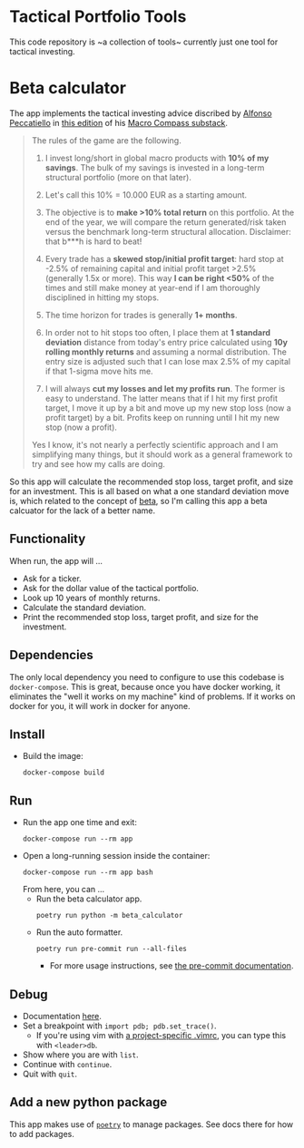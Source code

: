 # Tactical Portfolio Tools
This code repository is ~a collection of tools~ currently just one tool for tactical investing.

# Beta calculator
The app implements the tactical investing advice discribed by [Alfonso Peccatiello](https://twitter.com/MacroAlf) in [this edition](https://themacrocompass.substack.com/i/37808996/the-tactical-approach) of his [Macro Compass substack](https://themacrocompass.substack.com/).

> The rules of the game are the following.
>
> 1. I invest long/short in global macro products with **10% of my savings**. The bulk of my savings is invested in a long-term structural portfolio (more on that later).
>
> 2. Let's call this 10% = 10.000 EUR as a starting amount.
>
> 3. The objective is to **make >10% total return** on this portfolio. At the end of the year, we will compare the return generated/risk taken versus the benchmark long-term structural allocation. Disclaimer: that b***h is hard to beat!
>
> 4. Every trade has a **skewed stop/initial profit target**: hard stop at -2.5% of remaining capital and initial profit target >2.5% (generally 1.5x or more). This way **I can be right <50%** of the times and still make money at year-end if I am thoroughly disciplined in hitting my stops.
>
> 5. The time horizon for trades is generally **1+ months**.
>
> 6. In order not to hit stops too often, I place them at **1 standard deviation** distance from today's entry price calculated using **10y rolling monthly returns** and assuming a normal distribution. The entry size is adjusted such that I can lose max 2.5% of my capital if that 1-sigma move hits me.
>
> 7. I will always **cut my losses and let my profits run**. The former is easy to understand. The latter means that if I hit my first profit target, I move it up by a bit and move up my new stop loss (now a profit target) by a bit. Profits keep on running until I hit my new stop (now a profit).
>
> Yes I know, it's not nearly a perfectly scientific approach and I am simplifying many things, but it should work as a general framework to try and see how my calls are doing.

So this app will calculate the recommended stop loss, target profit, and size for an investment. This is all based on what a one standard deviation move is, which related to the concept of [beta](https://www.investopedia.com/terms/b/beta.asp), so I'm calling this app a beta calcuator for the lack of a better name.

## Functionality

When run, the app will ...
* Ask for a ticker.
* Ask for the dollar value of the tactical portfolio.
* Look up 10 years of monthly returns.
* Calculate the standard deviation.
* Print the recommended stop loss, target profit, and size for the investment.

## Dependencies
The only local dependency you need to configure to use this codebase is `docker-compose`. This is great, because once you have docker working, it eliminates the "well it works on my machine" kind of problems. If it works on docker for you, it will work in docker for anyone.

## Install
* Build the image:
  ```console
  docker-compose build
  ```

## Run
* Run the app one time and exit:
  ```console
  docker-compose run --rm app
  ```
* Open a long-running session inside the container:
  ```console
  docker-compose run --rm app bash
  ```
  From here, you can ...
  * Run the beta calculator app.
    ```console
    poetry run python -m beta_calculator
    ```
  * Run the auto formatter.
    ```console
    poetry run pre-commit run --all-files
    ```
    * For more usage instructions, see [the pre-commit documentation](https://pre-commit.com/).

## Debug
* Documentation [here](https://docs.python.org/3/library/pdb.html).
* Set a breakpoint with `import pdb; pdb.set_trace()`.
  * If you're using vim with [a project-specific .vimrc](https://andrew.stwrt.ca/posts/project-specific-vimrc/), you can type this with `<leader>db`.
* Show where you are with `list`.
* Continue with `continue`.
* Quit with `quit`.

## Add a new python package
This app makes use of [`poetry`](https://python-poetry.org/) to manage packages. See docs there for how to add packages.
